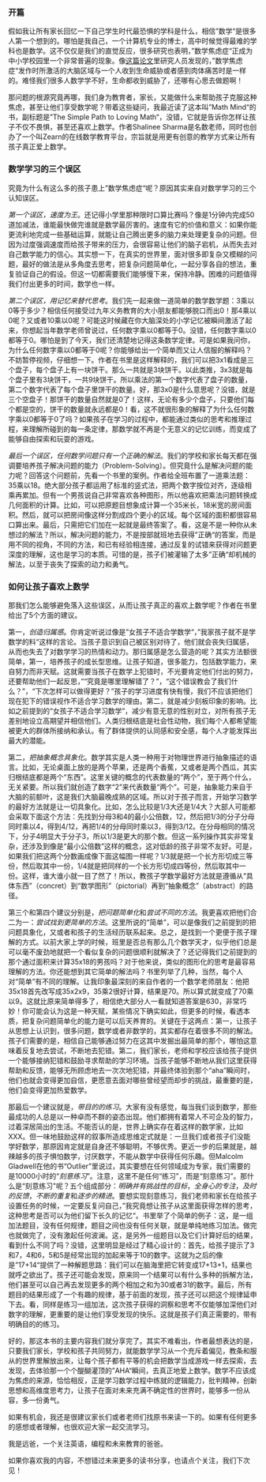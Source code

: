 
### 开篇

假如我让所有家长回忆一下自己学生时代最恐惧的学科是什么，相信”数学“是很多人第一个想到的。哪怕是我自己，一个计算机专业的博士，高中时候觉得最难的学科也是数学。这不仅仅是我们的直觉反应，很多研究也表明，”数学焦虑症“正成为中小学校园里一个非常普遍的现象。像[这篇论文](https://journals.plos.org/plosone/article?id=10.1371/journal.pone.0048076)里研究人员发现的，”数学焦虑症“发作时所激活的大脑区域与一个人收到生命威胁或者感到肉体痛苦时是一样的。难怪我们很多人数学学不好，生命都收到威胁了，还哪有心思去做题啊！

那问题的根源究竟再哪，我们身为教育者，家长，又能做什么来帮助孩子克服这种焦虑，甚至让他们享受数学呢？带着这些疑问，我最近读了这本叫”Math Mind“的书，副标题是”The Simple Path to Loving Math“，没错，它就是告诉你怎样让孩子不仅不畏惧，甚至还喜欢上数学。作者Shalinee  Sharma是名数老师，同时也创办了一个叫Zearn的在线数学教育平台，宗旨就是用更有创意的教学方式来让所有孩子真正爱上数学。

### 数学学习的三个误区

究竟为什么有这么多的孩子患上”数学焦虑症“呢？原因其实来自对数学学习的三个认知误区。

*第一个误区，速度为王*。还记得小学里那种限时口算比赛吗？像是1分钟内完成50道加减法，谁能最快做完谁就是数学最厉害的。速度有它的价值和意义：如果你能更流利地完成一些基础运算，就能让自己腾出更多的脑力来处理更复杂的问题。但因为过度强调速度而给孩子带来的压力，会很容易让他们的脑子宕机，从而失去对自己数学能力的信心。其实想一下，在真实的世界里，面对很多即复杂又模糊的问题，最好的做法是从多角度去思考，把复杂问题简单化，一起分享各自的想法，重复验证自己的假设。但这一切都需要我们能够慢下来，保持冷静。困难的问题值得我们付出更多的时间，数学也一样。

*第二个误区，用记忆来替代思考*。我们先一起来做一道简单的数学数学题：3乘以0等于多少？相信任何接受过九年义务教育的大小朋友都能够脱口而出0！那4乘以0呢？又或者10乘以0呢？可能这时候藏在你大脑深处的小学记忆被瞬间激活了起来，你想起当年数学老师曾说过，任何数字乘以0都等于0。没错，任何数字乘以0都等于0。哪怕是到了今天，我们还清楚地记得这条数学定律。可是如果我问你，为什么任何数字乘以0都等于0呢？你能够给出一个简单而又让人信服的解释吗？不妨暂停视频，仔细想一下。作者在书里是这样解释的，我们可以把3x1看成是三个盘子，每个盘子上有一块饼干。那么一共就是3块饼干。以此类推，3x3就是每个盘子里有3块饼干，一共9块饼干。所以乘法的第一个数字代表了盘子的数量，第二个数字代表了每个盘子里饼干的数量。好，那3x0是什么意思呢？没错，就是三个空盘子！那饼干的数量自然就是0了！这样，无论有多少个盘子，只要他们每个都是空的，饼干的数量就永远都是0！看，这不就很形象的解释了为什么任何数字乘以0都等于0了吗？如果孩子在学习的过程中，都能通过类似的思考和推理过程，来理解所碰到的每一条定律，那数学就不再是个无意义的记忆训练，而变成了能够自由探索和玩耍的游戏。

*最后一个误区，任何数学问题只有一个正确的解法*。我们的学校和家长每天都在强调要培养孩子解决问题的能力（Problem-Solving）。但究竟什么是解决问题的能力呢？回答这个问题前，先看一个书里的案例。作者给全班布置了一道乘法题：35乘以18。绝大部分孩子都运用了标准的竖式法，把两个数字按位对齐，逐级相乘再累加。但有一个男孩说自己非常喜欢各种图形，所以他喜欢把乘法问题转换成几何面积的计算。比如，可以把原题目想象成计算一个35米长，18米宽的房间面积。然后，就可以把房间像这样分割成四个更小的区域。每个区域的面积都很容易口算出来。最后，只需把它们加在一起就是最终答案了。看，这是不是一种你从未想过的解法？所以，解决问题的能力，不是按部就班地去获得”正确“的答案，而是用不同的视角，不同的方法，和已有经验相连接，通过反复的试错来获得对问题更深度的理解，这也是学习的本质。可惜的是，孩子们被灌输了太多”正确“却机械的解法，以至于丧失了探索的动力和勇气。

### 如何让孩子喜欢上数学

那我们怎么能够避免落入这些误区，从而让孩子真正的喜欢上数学呢？作者在书里给出了5个方面的建议。

第一，*创造归属感*。你肯定听说过像是”女孩子不适合学数学“，”我家孩子就不是学数学的料“这样的言论。当孩子意识到自己被区别对待了，他们就会丧失归属感，从而也失去了对数学学习的热情和动力。那归属感是怎么营造的呢？其实方法额很简单，第一，培养孩子的成长型思维。让孩子知道，很多能力，包括数学能力，来自努力而非天赋。这就需要当孩子在数学上犯错时，不光要肯定他们付出的努力，还要帮助他们一起反思，”“究竟是哪里理解错了？”，“这个错误教会了我们什么？”，“下次怎样可以做得更好？”孩子的学习进度有快有慢，我们不应该把他们现在犯下的错误视作不适合学习数学的理由。第二，就是减少刻板印象的影响。比如之前提到的“女孩子不适合学习数学”，减少有意无意的性别对立，对所有孩子无差别地设立高期望并相信他们。人类归根结底是社会性动物，我们每个人都希望能被更大的群体所接纳和承认。有了群体提供的认同感和安全感，每个人才能发挥出最大的潜能。

第二，*把抽象概念具象化*。数学其实是人类一种用于对物理世界进行抽象描述的语言。比如，无论桌面上放的是两个苹果，还是两个香蕉，又或者是两个西瓜，其实归根结底都是两个“东西”。这里关键的概念的代表数量的“两个”，至于两个什么，无关紧要。所以我们就创造了数字“2”来代表数量“两个”。可是，抽象能力来自于大脑的前额叶，这是我们大脑最晚成熟的区域。所以对于孩子而言，开始学习数学的最好方法就是让一切具象化。比如，怎么比较是1/3大还是1/4大？大部人可能都会采取下面这个方法：先找到分母3和4的最小公倍数，12，然后把1/3的分子分母同时乘以4，得到4/12，再把1/4的分母同时乘以3，得到3/12。在分母相同的情况下，分子4明显大于分子3，所以1/3是更大的那个数。但这一系列操作其实非常复杂，还涉及到像是“最小公倍数”这样的概念，这对低龄的孩子非常不友好。可是，如果我们把这两个分数画成像下面这幅图一样呢？1/3就是把一个长方形切成三等份，然后取其中一份，1/4就是把同样的一个长方形切成四等份，然后取其中一份。这样，谁大谁小就一目了然了！所以，教孩子学数学最好方法就是遵循从“具体东西”（concret）到“数学图形”（pictorial）再到“抽象概念”（abstract）的路径。

第三个和第四个建议分别是，*把问题简单化*和*尝试不同的方法*。我更喜欢把他们合二为一：*尝试找到更简单的方法*。这里所说的“简单”，可以是像我们之前提到的把问题具象化，又或者和孩子的生活经历联系起来。总之，是找到一个更便于孩子理解的方式。以前大家上学的时候，班里是否总有那么几个数学天才，似乎他们总是可以毫不废劲地就把一个看似复杂的问题很顺利就解决了？还记得我们之前提到的那个通过面积来计算35x18的男孩吗？对于他来说，类似的图形化的思考是最容易理解的方法。你还能想到其它简单的解法吗？书里列举了几种，当然，每个人对“简单”有不同的理解。让我印象最深刻的来自作者的一个数学老师朋友：他把35x18首先改写成35x2x9，35乘2很好计算，结果是70。所以算式就变成了70乘以9。这就比原来简单得多了，相信绝大部分人一看就知道答案是630，非常巧妙！你可能会认为这是一种天赋，某些情况下确实如此，但更多的时候，看透本质，把复杂问题简单化的能力是可以后天养育的。关键在于这两点：第一，让孩子从思想上认识到，很多问题，数学或者非数学的，其实都存在着很多不同的解法。孩子们需要的是，相信自己能够通过努力在这其中发掘出最简单的那个，哪怕这意味着反复地去尝试，不断地去犯错。第二，我们家长，老师和学校应该给孩子提供一个能够接纳犯错和鼓励寻求帮助的学习环境。当孩子能够不断地从我们这里获得帮助和反馈，能够无所顾虑地去一次次地犯错，并最终体验到那个“aha”瞬间时，他们也就会变得更加自信，更愿意去面对哪些曾经望而却步的挑战，最重要的是，他们会变得更加热爱数学。

那最后一个建议就是，*带目的的练习*。大家有没有感觉，每当我们谈到数学，那些最成功的人总是以一种卓而不群的姿态出现。他们都拥有着常人不可企及的智力，过着深居简出的生活。不能否认的是，世界上确实存在着这样的数学家，比如XXX。但一味地鼓励这样的叙事所造成思维定式就是：一旦我们或者孩子们没能学好数学，那原因肯定就是自身还不够聪明，不够优秀。更近一步的后果就是，越辣越多的孩子惧怕数学，讨厌数学，不能从数学中获得任何乐趣。但Malcolm Gladwell在他的书“Outlier”里说过，其实要想在任何领域成为专家，我们需要的是10000小时的“*刻意练习*”。注意，这里不是任何“练习”，而是“刻意练习”。那什么是“刻意练习"呢？五个组成部分：*明确并有挑战性的目标*，*全身心的专注*，*及时的反馈*，*不断的重复*和*逐步的精进*。要想实现刻意练习，我们老师和家长在给孩子设置任务的时候，一定要反复问自己，”我究竟想让孩子从这里面获得怎样的思考，这种思考是否可以为他们留下长久的记忆“。书里举了个简单的例子：这，是一组加法题目，没有任何规律，题目之间也没有任何关联，就是单纯地练习加法。做完也就做完了，没有激起任何波澜。这，是另外一组题目以及它们计算好后的结果，看到什么不同了吗？没错，这里明显是经过了精心设计的：首先，给孩子提示了3和7，4和6，5和5是经常出现的加起来等于10的数字。这就为之后的像是”17+14“提供了一种解题思路：我们可以在脑海里把它转变成17+13+1，结果也就呼之欲出了。孩子还可能会发现，原来同一个结果可以有什么多种的拆解方法，他们甚至可以自己再去发现更多的两个相加之和为30或者31的数字。最后，所有题目的结果形成了一个有趣的规律，基于前面的发现，孩子还可以把这个规律延申下去。看，同样是练习一组加法，这次孩子获得的洞察和思考不仅能够加深他们对数字的理解，更重要的是让他们享受发现的快乐。这就是孩子们真正需要的，带有明确目的的练习。

好的，那这本书的主要内容我们就分享完了。其实不难看出，作者最想表达的是，只要我们家长，学校和孩子共同努力，就能数学学习从一个充斥着偏见，教条和服从的世界里解放出来，让每个孩子都有平等的机会把数学当成游戏一样去探索，去发现，去体验那一个个醍醐灌顶的”AHA“瞬间，去真正地爱上数学。数学不应该成为焦虑的来源，恰恰相反，正是学习数学过程中练就的逻辑能力，批判精神，创新思想和高维度思考力，让孩子在面对未来充满不确定性的世界时，能够多一份从容，多一份勇气。

如果有机会，我还是很建议家长们或者老师们找原书来读一下的。如果有任何更多的感想或者理解，也很欢迎大家一起交流学习。

我是远爸，一个关注英语，编程和未来教育的爸爸。

如果你喜欢我的内容，不想错过未来更多的读书分享，也请点个关注，我们下次见！


